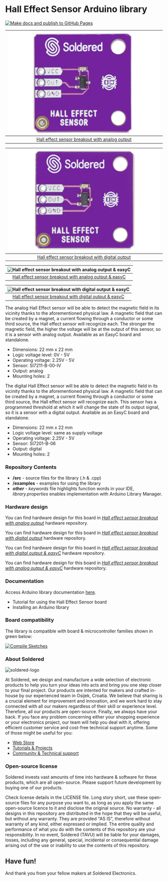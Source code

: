 # Hall Effect Sensor Arduino library

[![Make docs and publish to GitHub Pages](https://github.com/SolderedElectronics/Soldered-Hall-Effect-Sensor-Arduino-Library/actions/workflows/make_docs.yml/badge.svg?branch=dev)](https://github.com/SolderedElectronics/Soldered-Hall-Effect-Sensor-Arduino-Library/actions/workflows/make_docs.yml)

| ![Hall effect sensor breakout with analog output](https://github.com/SolderedElectronics/Hall-effect-sensor-breakout-with-digital-output-hardware-design/blob/main/OUTPUTS/V1.1.1/333080.jpg) |
| :------------------------------------------------------------------------------------------------------------------------------: |
|                      [Hall effect sensor breakout with analog output](https://www.solde.red/333079)                      |

| ![Hall effect sensor breakout with digital output](https://github.com/SolderedElectronics/Hall-effect-sensor-breakout-with-analog-output-hardware-design/blob/main/OUTPUTS/V1.1.1/333079.jpg) |
| :------------------------------------------------------------------------------------------------------------------------------: |
|                      [Hall effect sensor breakout with digital output](https://www.solde.red/333080)                      |

| ![Hall effect sensor breakout with analog output & easyC](https://upload.wikimedia.org/wikipedia/commons/8/8f/Example_image.svg) |
| :------------------------------------------------------------------------------------------------------------------------------: |
|                      [Hall effect sensor breakout with analog output & easyC](https://www.solde.red/333081)                      |

| ![Hall effect sensor breakout with digital output & easyC](https://upload.wikimedia.org/wikipedia/commons/8/8f/Example_image.svg) |
| :------------------------------------------------------------------------------------------------------------------------------: |
|                      [Hall effect sensor breakout with digital output & easyC](https://www.solde.red/333082)                      |

The analog Hall Effect sensor will be able to detect the magnetic field in its vicinity thanks to the aforementioned physical law. A magnetic field that can be created by a magnet, a current flowing through a conductor or some third source, the Hall effect sensor will recognize each. The stronger the magnetic field, the higher the voltage will be at the output of this sensor, so it is a sensor with analog output. Available as an EasyC board and standalone.

- Dimensions: 22 mm x 22 mm
- Logic voltage level: 0V - 5V
- Operating voltage: 2.25V - 5V
- Sensor: SI7211-B-00-IV
- Output: analog
- Mounting holes: 2

The digital Hall Effect sensor will be able to detect the magnetic field in its vicinity thanks to the aforementioned physical law. A magnetic field that can be created by a magnet, a current flowing through a conductor or some third source, the Hall effect sensor will recognize each. This sensor has a programmed threshold at which it will change the state of its output signal, so it is a sensor with a digital output. Available as an EasyC board and standalone.

- Dimensions: 22 mm x 22 mm
- Logic voltage level: same as supply voltage
- Operating voltage: 2.25V - 5V
- Sensor: SI7201-B-06
- Output: digital
- Mounting holes: 2

### Repository Contents

- **/src** - source files for the library (.h & .cpp)
- **/examples** - examples for using the library
- **_other_** - _keywords_ file highlights function words in your IDE, _library.properties_ enables implementation with Arduino Library Manager.

### Hardware design

You can find hardware design for this board in [_Hall effect sensor breakout with analog output_](https://github.com/SolderedElectronics/Hall-effect-sensor-breakout-with-analog-output-hardware-design) hardware repository.

You can find hardware design for this board in [_Hall effect sensor breakout with digital output_](https://github.com/SolderedElectronics/Hall-effect-sensor-breakout-with-digital-output-hardware-design) hardware repository.

You can find hardware design for this board in [_Hall effect sensor breakout with digital output & easyC_](https://github.com/SolderedElectronics/Hall-effect-sensor-breakout-with-digital-output---easyC-hardware-design) hardware repository.

You can find hardware design for this board in [_Hall effect sensor breakout with analog output & easyC_](https://github.com/SolderedElectronics/Hall-effect-sensor-breakout-with-analog-output---easyC-hardware-design) hardware repository.

### Documentation

Access Arduino library documentation [here](https://solderedelectronics.github.io/Soldered-Hall-Effect-Sensor-Arduino-Library/).

- Tutorial for using the Hall Effect Sensor board
- Installing an Arduino library

### Board compatibility

The library is compatible with board & microcontroller families shown in green below:

[![Compile Sketches](http://github-actions.40ants.com/SolderedElectronics/Soldered-Hall-Effect-Sensor-Arduino-Library/matrix.svg?branch=dev&only=Compile%20Sketches)](https://github.com/SolderedElectronics/Soldered-Hall-Effect-Sensor-Arduino-Library/actions/workflows/compile_test.yml)

### About Soldered

<img src="https://raw.githubusercontent.com/SolderedElectronics/Soldered-Hall-Effect-Sensor-Arduino-Library/dev/extras/Soldered-logo-color.png" alt="soldered-logo" width="500"/>

At Soldered, we design and manufacture a wide selection of electronic products to help you turn your ideas into acts and bring you one step closer to your final project. Our products are intented for makers and crafted in-house by our experienced team in Osijek, Croatia. We believe that sharing is a crucial element for improvement and innovation, and we work hard to stay connected with all our makers regardless of their skill or experience level. Therefore, all our products are open-source. Finally, we always have your back. If you face any problem concerning either your shopping experience or your electronics project, our team will help you deal with it, offering efficient customer service and cost-free technical support anytime. Some of those might be useful for you:

- [Web Store](https://www.soldered.com/shop)
- [Tutorials & Projects](https://soldered.com/learn)
- [Community & Technical support](https://soldered.com/community)

### Open-source license

Soldered invests vast amounts of time into hardware & software for these products, which are all open-source. Please support future development by buying one of our products.

Check license details in the LICENSE file. Long story short, use these open-source files for any purpose you want to, as long as you apply the same open-source licence to it and disclose the original source. No warranty - all designs in this repository are distributed in the hope that they will be useful, but without any warranty. They are provided "AS IS", therefore without warranty of any kind, either expressed or implied. The entire quality and performance of what you do with the contents of this repository are your responsibility. In no event, Soldered (TAVU) will be liable for your damages, losses, including any general, special, incidental or consequential damage arising out of the use or inability to use the contents of this repository.

## Have fun!

And thank you from your fellow makers at Soldered Electronics.
